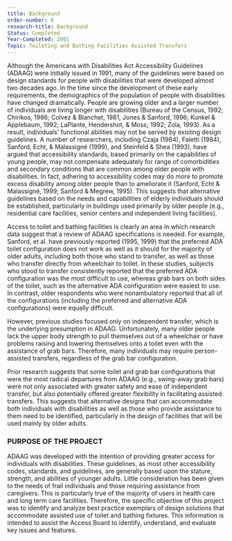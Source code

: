 ```yaml
---
title: Background
order-number: 0
research-title: Background
Status: Completed
Year-Completed: 2001
Topic: Toileting and Bathing Facilities Assisted Transfers
---
```


Although the Americans with Disabilities Act Accessibility Guidelines (ADAAG) were initially issued in 1991, many of the guidelines were based on design standards for people with disabilities that were developed almost two decades ago. In the time since the development of these early requirements, the demographics of the population of people with disabilities have changed dramatically. People are growing older and a larger number of individuals are living longer with disabilities (Bureau of the Census, 1992; Chirikos, 1986; Colvez & Blanchet, 1981, Jones & Sanford, 1996; Kunkel & Applebaum, 1992; LaPlante, Hendershot, & Moss; 1992; Zola, 1993). As a result, individuals' functional abilities may not be served by existing design guidelines. A number of researchers, including Czaja (1984), Faletti (1984), Sanford, Echt, & Malassigné (1999), and Steinfeld & Shea (1993), have argued that accessibility standards, based primarily on the capabilities of young people, may not compensate adequately for range of comorbidities and secondary conditions that are common among older people with disabilities. In fact, adhering to accessibility codes may do more to promote excess disability among older people than to ameliorate it (Sanford, Echt & Malassigné, 1999; Sanford & Megrew, 1995). This suggests that alternative guidelines based on the needs and capabilities of elderly individuals should be established, particularly in buildings used primarily by older people (e.g., residential care facilities, senior centers and independent living facilities).

Access to toilet and bathing facilities is clearly an area in which research data suggest that a review of ADAAG specifications is needed. For example, Sanford, et al. have previously reported (1995, 1999) that the preferred ADA toilet configuration does not work as well as it should for the majority of older adults, including both those who stand to transfer, as well as those who transfer directly from wheelchair to toilet. In these studies, subjects who stood to transfer consistently reported that the preferred ADA configuration was the most difficult to use, whereas grab bars on both sides of the toilet, such as the alternative ADA configuration were easiest to use. In contrast, older respondents who were nonambulatory reported that all of the configurations (including the preferred and alternative ADA configurations) were equally difficult.

However, previous studies focused only on independent transfer, which is the underlying presumption in ADAAG. Unfortunately, many older people lack the upper body strength to pull themselves out of a wheelchair or have problems raising and lowering themselves onto a toilet even with the assistance of grab bars. Therefore, many individuals may require person-assisted transfers, regardless of the grab bar configuration.

Prior research suggests that some toilet and grab bar configurations that were the most radical departures from ADAAG (e.g., swing-away grab bars) were not only associated with greater safety and ease of independent transfer, but also potentially offered greater flexibility in facilitating assisted transfers. This suggests that alternative designs that can accommodate both individuals with disabilities as well as those who provide assistance to them need to be identified, particularly in the design of facilities that will be used mainly by older adults.

### PURPOSE OF THE PROJECT

ADAAG was developed with the intention of providing greater access for individuals with disabilities. These guidelines, as most other accessibility codes, standards, and guidelines, are generally based upon the stature, strength, and abilities of younger adults. Little consideration has been given to the needs of frail individuals and those requiring assistance from caregivers. This is particularly true of the majority of users in health care and long term care facilities. Therefore, the specific objective of this project was to identify and analyze best practice exemplars of design solutions that accommodate assisted use of toilet and bathing fixtures. This information is intended to assist the Access Board to identify, understand, and evaluate key issues and features.
